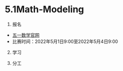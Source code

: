# 5.1Math-Modeling
1. 报名

- [五一数学官网](http://51mcm.cumt.edu.cn)
- 比赛时间：2022年5月1日9\:00至2022年5月4日9\:00

2. 学习

3. 分工
